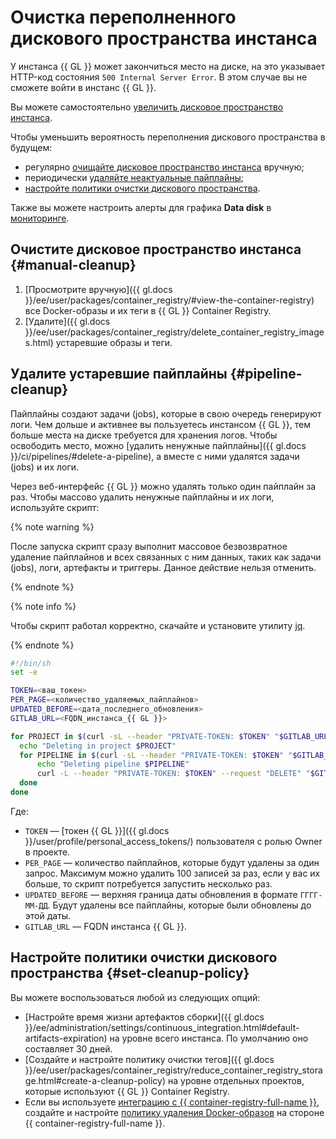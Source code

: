 # Очистка переполненного дискового пространства инстанса

У инстанса {{ GL }} может закончиться место на диске, на это указывает HTTP-код состояния `500 Internal Server Error`. В этом случае вы не сможете войти в инстанс {{ GL }}.

Вы можете самостоятельно [увеличить дисковое пространство инстанса](instance-update.md).

Чтобы уменьшить вероятность переполнения дискового пространства в будущем:

* регулярно [очищайте дисковое пространство инстанса](#manual-cleanup) вручную;
* периодически [удаляйте неактуальные пайплайны](#pipeline-cleanup);
* [настройте политики очистки дискового пространства](#set-cleanup-policy).

Также вы можете настроить алерты для графика **Data disk** в [мониторинге](./monitoring.md#monitoring-integration).

## Очистите дисковое пространство инстанса {#manual-cleanup}

1. [Просмотрите вручную]({{ gl.docs }}/ee/user/packages/container_registry/#view-the-container-registry) все Docker-образы и их теги в {{ GL }} Container Registry.
1. [Удалите]({{ gl.docs }}/ee/user/packages/container_registry/delete_container_registry_images.html) устаревшие образы и теги.

## Удалите устаревшие пайплайны {#pipeline-cleanup}

Пайплайны создают задачи (jobs), которые в свою очередь генерируют логи. Чем дольше и активнее вы пользуетесь инстансом {{ GL }}, тем больше места на диске требуется для хранения логов. Чтобы освободить место, можно [удалить ненужные пайплайны]({{ gl.docs }}/ci/pipelines/#delete-a-pipeline), а вместе с ними удалятся задачи (jobs) и их логи.

Через веб-интерфейс {{ GL }} можно удалять только один пайплайн за раз. Чтобы массово удалить ненужные пайплайны и их логи, используйте скрипт:

{% note warning %}

После запуска скрипт сразу выполнит массовое безвозвратное удаление пайплайнов и всех связанных с ним данных, таких как задачи (jobs), логи, артефакты и триггеры. Данное действие нельзя отменить.

{% endnote %}

{% note info %}

Чтобы скрипт работал корректно, скачайте и установите утилиту [jq](https://stedolan.github.io/jq/download/).

{% endnote %}

```bash
#!/bin/sh
set -e

TOKEN=<ваш_токен>
PER_PAGE=<количество_удаляемых_пайплайнов>
UPDATED_BEFORE=<дата_последнего_обновления>
GITLAB_URL=<FQDN_инстанса_{{ GL }}>

for PROJECT in $(curl -sL --header "PRIVATE-TOKEN: $TOKEN" "$GITLAB_URL/api/v4/projects?per_page=$PER_PAGE" | jq '.[].id') ; do
  echo "Deleting in project $PROJECT"
  for PIPELINE in $(curl -sL --header "PRIVATE-TOKEN: $TOKEN" "$GITLAB_URL/api/v4/projects/$PROJECT/pipelines?per_page=$PER_PAGE&sort=asc&updated_before=${UPDATED_BEFORE}T00:00:00Z" | jq '.[].id') ; do
      echo "Deleting pipeline $PIPELINE"
      curl -L --header "PRIVATE-TOKEN: $TOKEN" --request "DELETE" "$GITLAB_URL/api/v4/projects/$PROJECT/pipelines/$PIPELINE"
  done
done

```

Где:
* `TOKEN` — [токен {{ GL }}]({{ gl.docs }}/user/profile/personal_access_tokens/) пользователя с ролью Owner в проекте. 
* `PER_PAGE` — количество пайплайнов, которые будут удалены за один запрос. Максимум можно удалить 100 записей за раз, если у вас их больше, то скрипт потребуется запустить несколько раз.
* `UPDATED_BEFORE` — верхняя граница даты обновления в формате `ГГГГ-ММ-ДД`. Будут удалены все пайплайны, которые были обновлены до этой даты.
* `GITLAB_URL` — FQDN инстанса {{ GL }}.

## Настройте политики очистки дискового пространства {#set-cleanup-policy}

Вы можете воспользоваться любой из следующих опций:

* [Настройте время жизни артефактов сборки]({{ gl.docs }}/ee/administration/settings/continuous_integration.html#default-artifacts-expiration) на уровне всего инстанса. По умолчанию оно составляет 30 дней.
* [Создайте и настройте политику очистки тегов]({{ gl.docs }}/ee/user/packages/container_registry/reduce_container_registry_storage.html#create-a-cleanup-policy) на уровне отдельных проектов, которые используют {{ GL }} Container Registry.
* Если вы используете [интеграцию с {{ container-registry-full-name }}](../../tutorials/image-storage.md), создайте и настройте [политику удаления Docker-образов](../../../container-registry/concepts/lifecycle-policy.md) на стороне {{ container-registry-full-name }}.
